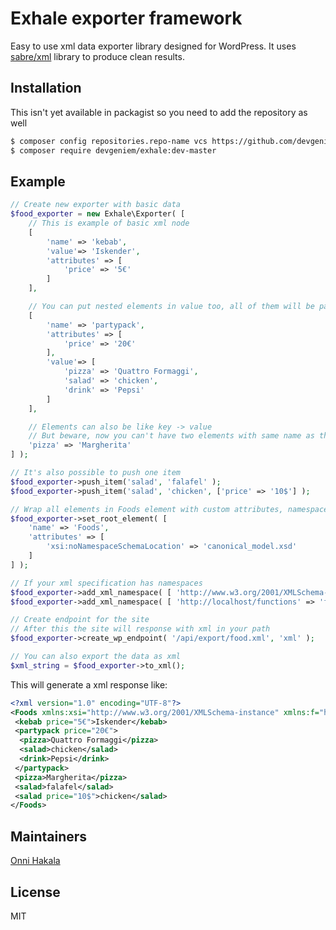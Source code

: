 # Exhale exporter framework
Easy to use xml data exporter library designed for WordPress. It uses [sabre/xml](http://sabre.io/xml/) library to produce clean results.

## Installation

This isn't yet available in packagist so you need to add the repository as well
```bash
$ composer config repositories.repo-name vcs https://github.com/devgeniem/exhale
$ composer require devgeniem/exhale:dev-master
```

## Example
```php
// Create new exporter with basic data
$food_exporter = new Exhale\Exporter( [
    // This is example of basic xml node
    [
        'name' => 'kebab',
        'value'=> 'Iskender',
        'attributes' => [
            'price' => '5€'
        ]
    ],

    // You can put nested elements in value too, all of them will be parsed recursively
    [
        'name' => 'partypack',
        'attributes' => [
            'price' => '20€'
        ],
        'value'=> [
            'pizza' => 'Quattro Formaggi',
            'salad' => 'chicken',
            'drink' => 'Pepsi'
        ]
    ],

    // Elements can also be like key -> value
    // But beware, now you can't have two elements with same name as the other will get wiped out
    'pizza' => 'Margherita'
] );

// It's also possible to push one item
$food_exporter->push_item('salad', 'falafel' );
$food_exporter->push_item('salad', 'chicken', ['price' => '10$'] );

// Wrap all elements in Foods element with custom attributes, namespaces are also added into this location
$food_exporter->set_root_element( [
    'name' => 'Foods',
    'attributes' => [
        'xsi:noNamespaceSchemaLocation' => 'canonical_model.xsd'
    ]
] );

// If your xml specification has namespaces
$food_exporter->add_xml_namespace( [ 'http://www.w3.org/2001/XMLSchema-instance' => 'xsi' ] );
$food_exporter->add_xml_namespace( [ 'http://localhost/functions' => 'f' ] );

// Create endpoint for the site
// After this the site will response with xml in your path
$food_exporter->create_wp_endpoint( '/api/export/food.xml', 'xml' );

// You can also export the data as xml
$xml_string = $food_exporter->to_xml();
```

This will generate a xml response like:
```xml
<?xml version="1.0" encoding="UTF-8"?>
<Foods xmlns:xsi="http://www.w3.org/2001/XMLSchema-instance" xmlns:f="http://localhost/functions" xsi:noNamespaceSchemaLocation="canonical_model.xsd">
 <kebab price="5€">Iskender</kebab>
 <partypack price="20€">
  <pizza>Quattro Formaggi</pizza>
  <salad>chicken</salad>
  <drink>Pepsi</drink>
 </partypack>
 <pizza>Margherita</pizza>
 <salad>falafel</salad>
 <salad price="10$">chicken</salad>
</Foods>
```

## Maintainers
[Onni Hakala](https://github.com/onnimonni)

## License
MIT
